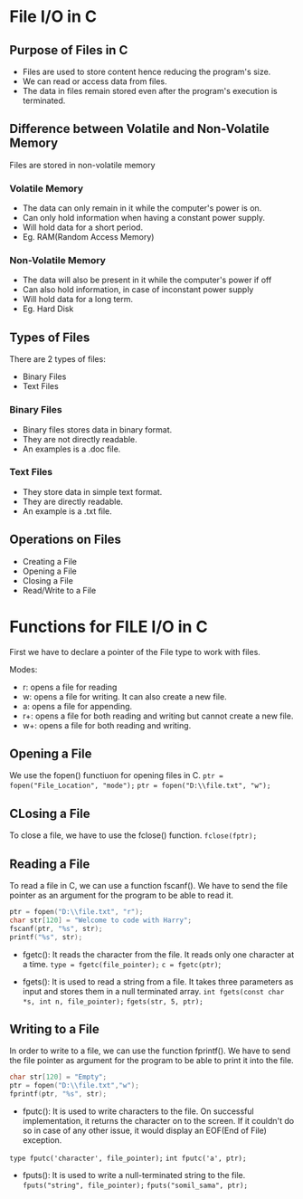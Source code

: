 # File I/O in C

## Purpose of Files in C
- Files are used to store content hence reducing the program's size.
- We can read or access data from files.
- The data in files remain stored even after the program's execution is terminated.

## Difference between Volatile and Non-Volatile Memory
Files are stored in non-volatile memory

### Volatile Memory
- The data can only remain in it while the computer's power is on.
- Can only hold information when having a constant power supply.
- Will hold data for a short period.
- Eg. RAM(Random Access Memory)

### Non-Volatile Memory
- The data will also be present in it while the computer's power if off
- Can also hold information, in case of inconstant power supply
- Will hold data for a long term.
- Eg. Hard Disk

## Types of Files
There are 2 types of files:
- Binary Files
- Text Files

### Binary Files
- Binary files stores data in binary format.
- They are not directly readable.
- An examples is a .doc file.

### Text Files
- They store data in simple text format.
- They are directly readable.
- An example is a .txt file.

## Operations on Files
- Creating a File
- Opening a File
- Closing a File
- Read/Write to a File

# Functions for FILE I/O in C
First we have to declare a pointer of the File type to work with files.

Modes:
- r: opens a file for reading
- w: opens a file for writing. It can also create a new file.
- a: opens a file for appending.
- r+: opens a file for both reading and writing but cannot create a new file.
- w+: opens a file for both reading and writing.

## Opening a File
We use the fopen() functiuon for opening files in C.
`ptr = fopen("File_Location", "mode");`
`ptr = fopen("D:\\file.txt", "w");`

## CLosing a File
To close a file, we have to use the fclose() function.
`fclose(fptr);`

## Reading a File
To read a file in C, we can use a function fscanf(). We have to send the file pointer as an argument for the program to be able to read it.

```C
ptr = fopen("D:\\file.txt", "r");
char str[120] = "Welcome to code with Harry";
fscanf(ptr, "%s", str);
printf("%s", str);
```

- fgetc():
It reads the character from the file. It reads only one character at a time.
`type = fgetc(file_pointer);`
`c = fgetc(ptr)`;

- fgets():
It is used to read a string from a file. It takes three parameters as input and stores them in a null terminated array.
`int fgets(const char *s, int n, file_pointer);`
`fgets(str, 5, ptr);`

## Writing to a File
In order to write to a file, we can use the function fprintf(). We have to send the file pointer as argument for the program to be able to print it into the file.

```C
char str[120] = "Empty";
ptr = fopen("D:\\file.txt","w");
fprintf(ptr, "%s", str);
```

- fputc():
It is used to write characters to the file. On successful implementation, it returns the character on to the screen. If it couldn't do so in case of any other issue, it would display an EOF(End of File) exception.

`type fputc('character', file_pointer);`
`int fputc('a', ptr);`

- fputs():
It is used to write a null-terminated string to the file.
`fputs("string", file_pointer);`
`fputs("somil_sama", ptr);`

